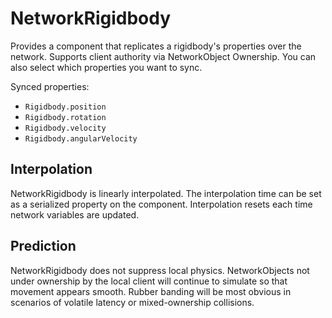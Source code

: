 # NetworkRigidbody

Provides a component that replicates a rigidbody's properties over the network. Supports client authority via NetworkObject Ownership. You can also select which properties you want to sync.

Synced properties:

- `Rigidbody.position`
- `Rigidbody.rotation`
- `Rigidbody.velocity`
- `Rigidbody.angularVelocity`

## Interpolation

NetworkRigidbody is linearly interpolated. The interpolation time can be set as a serialized property on the component. Interpolation resets each time network variables are updated.

## Prediction

NetworkRigidbody does not suppress local physics. NetworkObjects not under ownership by the local client will continue to simulate so that movement appears smooth. Rubber banding will be most obvious in scenarios of volatile latency or mixed-ownership collisions.